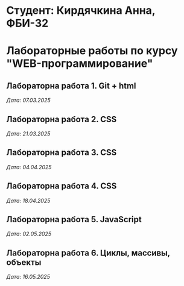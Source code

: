 # Студент: Кирдячкина Анна, ФБИ-32

# Лабораторные работы по курсу "WEB-программирование"

## Лабораторна работа 1. Git + html

*Дата: 07.03.2025*

## Лабораторна работа 2. CSS

*Дата: 21.03.2025*
## Лабораторна работа 3. CSS

*Дата: 04.04.2025*
## Лабораторна работа 4. CSS

*Дата: 18.04.2025*
## Лабораторна работа 5. JavaScript

*Дата: 02.05.2025*
## Лабораторна работа 6. Циклы, массивы, объекты

*Дата: 16.05.2025*

